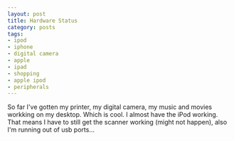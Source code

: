 ```yaml
---
layout: post
title: Hardware Status
category: posts
tags:
- ipod
- iphone
- digital camera
- apple
- ipad
- shopping
- apple ipod
- peripherals
---
```

<p>
    			So far I've gotten my printer, my digital camera, my music and movies workking on my desktop. Which is cool. I almost have the iPod working. That means I have to still get the scanner working (might not happen), also I'm running out of usb ports...
  			</p>
